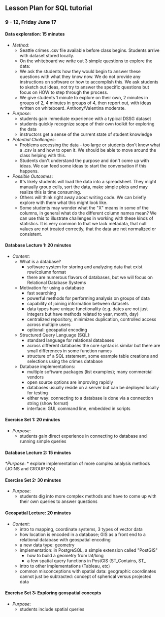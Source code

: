 ## Lesson Plan for SQL tutorial

### 9 - 12, Friday June 17

#### Data exploration: 15 minutes

* _Method_: 
    * Seattle crimes .csv file available before class begins. Students arrive with dataset stored locally.
    * On the whiteboard we write out 3 simple questions to explore the data:
    * We ask the students how they would begin to answer these questions with what they know now. We do not provide any instructions on software or how to accomplish this. We ask students to sketch out ideas, not try to answer the specific questions but focus on HOW to step through the process.
    * We give students 1 minute to explore on their own, 2 minutes in groups of 2, 4 minutes in groups of 4, then report out, with ideas written on whiteboard. Anthony/Valentina moderate.
* _Purpose_:
    * students gain immediate experience with a typical DSSG dataset
    * students quickly recognize scope of their own toolkit for exploring the data
    * instructors get a sense of the current state of student knowledge
* _Potential Challenges_:
    * Problems accessing the data - too large or students don't know what a .csv is and how to open it. We should be able to move around the class helping with this.
    * Students don't understand the purpose and don't come up with ideas. We can feed some ideas to start the conversation if this happens.
* _Possible Outcomes_:
    * It's likely students will load the data into a spreadsheet. They might manually group cells, sort the data, make simple plots and may realize this is time consuming.
    * Others will think right away about writing code. We can briefly explore with them what this might look like. 
    * Some students may wonder what the "X" means in some of the columns, in general what do the different column names mean? We can use this to illustrate challenges in working with these kinds of statistics. It is very common to that we lack metadata, that null values are not treated correctly, that the data are not normalized or consistent. 

#### Database Lecture 1: 20 minutes

* _Content_: 
    * What is a database? 
        * software system for storing and analyzing data that exist row/column format
        * there are numerous flavors of databases, but we will focus on Relational Database Systems
    * Motivation for using a database
        * fast searching
        * powerful methods for performing analysis on groups of data 
        * capability of joining information between datasets
        * data types have unique functionality (e.g. dates are not just integers but have methods related to year, month, day)
        * centralized repository, minimizes duplication, controlled access across multiple users
        * optional: geospatial encoding  
    * Structured Query Language (SQL):
        * standard language for relational databases
        * across different databases the core syntax is similar but there are small differences in some function names
        * structure of a SQL statement, some example table creations and selections using the crimes database
    * Database implementations:
        * multiple software packages (list examples); many commercial vendors 
        * open source options are improving rapidly
        * databases usually reside on a server but can be deployed locally for testing
        * either way: connecting to a database is done via a connection string (show format)
        * interface: GUI, command line, embedded in scripts

#### Exercise Set 1: 20 minutes

* _Purpose_: 
    * students gain direct experience in connecting to database and running simple queries
 
#### Database Lecture 2: 15 minutes

*_Purpose_:
    * explore implementation of more complex analysis methods (JOINS and GROUP BYs)

#### Exercise Set 2: 30 minutes

* _Purpose_: 
    * students dig into more complex methods and have to come up with their own queries to answer questions

#### Geospatial Lecture: 20 minutes
* _Content_:
    * intro to mapping, coordinate systems, 3 types of vector data
    * how location is encoded in a database; GIS as a front end to a relational database with geospatial encoding
    * a new data type: geometry
    * implementation: in PostgreSQL, a simple extension called "PostGIS"
         * how to build a geometry from lat/long
         * a few spatial query functions in PostGIS (ST_Contains, ST_
    * intro to other implementations (Tableau, etc)
    * common misconceptions with spatial data: geographic coordinates cannot just be subtracted: concept of spherical versus projected data

#### Exercise Set 3: Exploring geospatial concepts
* _Purpose_:
     * students include spatial queries 